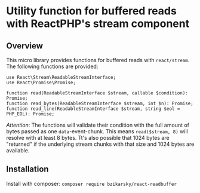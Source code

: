 

# Utility function for buffered reads with ReactPHP's stream component

## Overview

This micro library provides functions for buffered reads with `react/stream`. 
The following functions are provided:

    use React\Stream\ReadableStreamInterface;
    use React\Promise\Promise;

    function read(ReadableStreamInterface $stream, callable $condition): Promise;
    function read_bytes(ReadableStreamInterface $stream, int $n): Promise;
    function read_line(ReadableStreamInterface $stream, string $eol = PHP_EOL): Promise;

*Attention*: The functions will validate their condition with the full amount of bytes 
passed as one `data`-event-chunk. This means `read($stream, 8)` will resolve with at least 
8 bytes. Tt's also possible that 1024 bytes are "returned" if the underlying stream chunks
with that size and 1024 bytes are available.

## Installation

Install with composer: `composer require bzikarsky/react-readbuffer`

